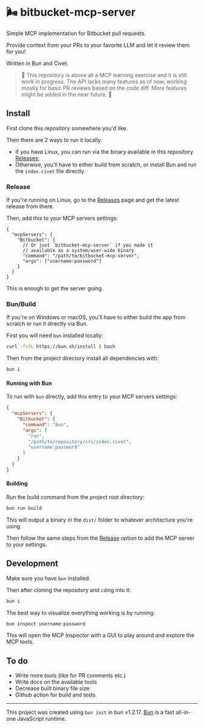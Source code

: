 # 🌬️ bitbucket-mcp-server

Simple MCP implementation for Bitbucket pull requests.

Provide context from your PRs to your favorite LLM and let it review them for you!

Written in Bun and Civet.

> 🚧 This repository is above all a MCP learning exercise and it is still work in progress. The API lacks many features as of now, working mostly for basic PR reviews based on the code diff. More features might be added in the near future. 🚧

## Install

First clone this repository somewhere you'd like.

Then there are 2 ways to run it locally:

- If you have Linux, you can run via the binary available in this repository [Releases][bitbucket-mcp-server-releases];
- Otherwise, you'll have to either build from scratch, or install Bun and run the `index.civet` file directly.

### Release

If you're running on Linux, go to the [Releases][bitbucket-mcp-server-releases] page and get the latest release from there.

Then, add this to your MCP servers settings:

```jsonc
{
  "mcpServers": {
    "Bitbucket": {
      // Or just `bitbucket-mcp-server` if you made it
      // available as a system/user-wide binary
      "command": "/path/to/bitbucket-mcp-server",
      "args": ["username:password"]
    }
  }
}
```

This is enough to get the server going.

### Bun/Build

If you're on Windows or macOS, you'll have to either build the app from scratch or run it directly via Bun.

First you will need `bun` installed locally:

```sh
curl -fsSL https://bun.sh/install | bash
```

Then from the project directory install all dependencies with:

```sh
bun i
```

#### Running with Bun

To run with `bun` directly, add this entry to your MCP servers settings:

```json
{
  "mcpServers": {
    "Bitbucket": {
      "command": "bun",
      "args": [
        "run",
        "/path/to/repository/src/index.civet",
        "username:password"
      ]
    }
  }
}
```

#### Building

Run the build command from the project root directory:

```sh
bun run build
```

This will output a binary in the `dist/` folder to whatever architecture you're using.

Then follow the same steps from the [Release](#release) option to add the MCP server to your settings.

## Development

Make sure you have `bun` installed.

Then after cloning the repository and `cd`ing into it:

```sh
bun i
```

The best way to visualize everything working is by running:

```sh
bun inspect username:password
```

This will open the MCP Inspector with a GUI to play around and explore the MCP tools.

## To do

- Write more tools (like for PR comments etc.)
- Write docs on the available tools
- Decrease built binary file size
- Github action for build and tests

---

This project was created using `bun init` in bun v1.2.17. [Bun](https://bun.sh) is a fast all-in-one JavaScript runtime.

[bitbucket-mcp-server-releases]: https://github.com/jliocsar/bitbucket-mcp-server/releases
